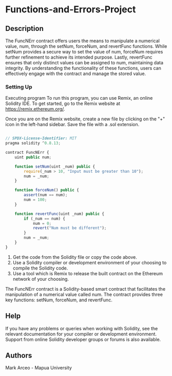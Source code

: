 # Functions-and-Errors-Project
## Description
The FuncNErr contract offers users the means to manipulate a numerical value, num, through the setNum, forceNum, and revertFunc functions. While setNum provides a secure way to set the value of num, forceNum requires further refinement to achieve its intended purpose. Lastly, revertFunc ensures that only distinct values can be assigned to num, maintaining data integrity. By understanding the functionality of these functions, users can effectively engage with the contract and manage the stored value.
### Setting Up

Executing program
To run this program, you can use Remix, an online Solidity IDE. To get started, go to the Remix website at https://remix.ethereum.org/.

Once you are on the Remix website, create a new file by clicking on the "+" icon in the left-hand sidebar. Save the file with a .sol extension.

```javascript

// SPDX-License-Identifier: MIT
pragma solidity ^0.8.13;

contract FuncNErr {
    uint public num;

    function setNum(uint _num) public {
        require(_num > 10, "Input must be greater than 10");
        num = _num;
    }

    function forceNum() public {
        assert(num == num);
        num = 100;
    }

    function revertFunc(uint _num) public {
        if (_num == num) {
            num = 0;
            revert("Num must be different");
        }
        num = _num;
    }
}

```
1. Get the code from the Solidity file or copy the code above.
2. Use a Solidity compiler or development environment of your choosing to compile the Solidity code.
3. Use a tool which is Remix to release the built contract on the Ethereum network of your choosing.

The FuncNErr contract is a Solidity-based smart contract that facilitates the manipulation of a numerical value called num. The contract provides three key functions: setNum, forceNum, and revertFunc.
## Help

If you have any problems or queries when working with Solidity, see the relevant documentation for your compiler or development environment. Support from online Solidity developer groups or forums is also available.

## Authors

Mark Arceo - Mapua University
